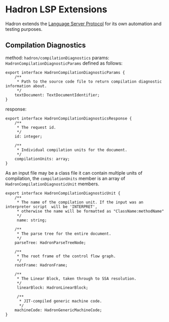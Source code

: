 # Hadron LSP Extensions

Hadron extends the [Language Server Protocol](https://microsoft.github.io/language-server-protocol) for its own
automation and testing purposes.

## Compilation Diagnostics

method: `hadron/compilationDiagnostics`
params: `HadronCompilationDiagnosticParams` defined as follows:

```
export interface HadronCompilationDiagnosticParams {
	/**
	 * Path to the source code file to return compilation diagnostic information about.
	 */
	textDocument: TextDocumentIdentifier;
}
```

response:

```
export interface HadronCompilationDiagnosticsResponse {
	/**
	 * The request id.
	 */
	id: integer;

	/**
	 * Individual compilation units for the document.
	 */
	compilationUnits: array;
}
```

As an input file may be a class file it can contain multiple units of compilation, the `compilationUnits` member is an
array of `HadronCompilationDiagnosticUnit` members.

```
export interface HadronCompilationDiagnosticUnit {
	/**
	 * The name of the compilation unit. If the input was an interpreter script  will be 'INTERPRET',
	 * otherwise the name will be formatted as "ClassName:methodName"
	 */
	 name: string;

	/**
	 * The parse tree for the entire document.
	 */
	parseTree: HadronParseTreeNode;

	/**
	 * The root frame of the control flow graph.
	 */
	rootFrame: HadronFrame;

	/**
	 * The Linear Block, taken through to SSA resolution.
	 */
	 linearBlock: HadronLinearBlock;

	 /**
	  * JIT-compiled generic machine code.
	  */
	machineCode: HadronGenericMachineCode;
}
```
